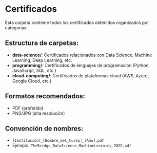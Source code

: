 # Certificados

Esta carpeta contiene todos los certificados obtenidos organizados por categorías:

## Estructura de carpetas:

- **data-science/**: Certificados relacionados con Data Science, Machine Learning, Deep Learning, etc.
- **programming/**: Certificados de lenguajes de programación (Python, JavaScript, SQL, etc.)
- **cloud-computing/**: Certificados de plataformas cloud (AWS, Azure, Google Cloud, etc.)

## Formatos recomendados:
- PDF (preferido)
- PNG/JPG (alta resolución)

## Convención de nombres:
- `[Institución]_[Nombre_del_Curso]_[Año].pdf`
- Ejemplo: `TheBridge_DataScience_MachineLearning_2022.pdf`
